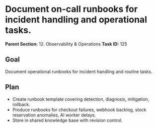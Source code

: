 # Document on-call runbooks for incident handling and operational tasks.

**Parent Section:** 12. Observability & Operations
**Task ID:** 125

## Goal
Document operational runbooks for incident handling and routine tasks.

## Plan
- Create runbook template covering detection, diagnosis, mitigation, rollback.
- Produce runbooks for checkout failures, webhook backlog, stock reservation anomalies, AI worker delays.
- Store in shared knowledge base with revision control.
